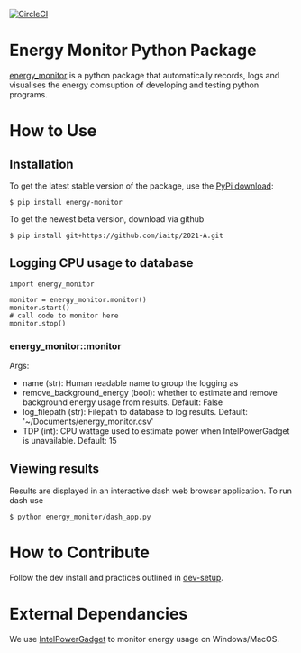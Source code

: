 [![CircleCI](https://circleci.com/gh/iaitp/2021-A/tree/main.svg?style=svg)](https://circleci.com/gh/iaitp/2021-A/tree/main)

# Energy Monitor Python Package
[energy_monitor](./energy_monitor) is a python package that automatically records, logs and visualises the energy comsuption of developing and testing python programs.

# How to Use
## Installation
To get the latest stable version of the package, use the [PyPi download](https://pypi.org/project/energy-monitor):

`
$ pip install energy-monitor
`

To get the newest beta version, download via github

`
$ pip install git+https://github.com/iaitp/2021-A.git
`

## Logging CPU usage to database

```
import energy_monitor

monitor = energy_monitor.monitor()
monitor.start()
# call code to monitor here
monitor.stop()
```
### energy_monitor::monitor
Args:
 - name (str): Human readable name to group the logging as
 - remove_background_energy (bool): whether to estimate and remove background energy usage from results. Default: False
 - log_filepath (str): Filepath to database to log results. Default: '~/Documents/energy_monitor.csv'
 - TDP (int): CPU wattage used to estimate power when IntelPowerGadget is unavailable. Default: 15

## Viewing results
Results are displayed in an interactive dash web browser application. To run dash use

`
$ python energy_monitor/dash_app.py
`


# How to Contribute
Follow the dev install and practices outlined in [dev-setup](./dev-setup).

# External Dependancies

We use [IntelPowerGadget](https://www.intel.com/content/www/us/en/developer/articles/tool/power-gadget.html) to monitor energy usage on Windows/MacOS.

